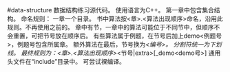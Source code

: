 #data-structure
数据结构练习源代码。
使用语言为C++。
第一章中包含集合结构。
命名规则：
	一章一个目录。
	书中算法按<章>.<算法出现顺序>命名，沿用此规则。不再使用之前的。
	章中有节，一章中的算法可能位于不同节中，但顺序不会重置，可把节号放在顺序后。
	有些算法属于例题，在节号后加上demo<例题号>，例题号包含所属章。
	额外算法在最后，节号换为<extra>_<编号>。
	分割符统一为下划线。
最终规则为：<章>.<算法出现顺序>_<节号|extra>[_demo<demo号>]
通用头文件在“include”目录中。
可尝试裸编译。

